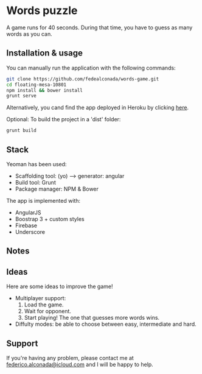 Words puzzle
============

A game runs for 40 seconds. During that time, you have to guess as many words as you can.

Installation & usage
--------------------

You can manually run the application with the following commands:

```sh
git clone https://github.com/fedealconada/words-game.git
cd floating-mesa-10801
npm install && bower install
grunt serve
```

Alternatively, you cand find the app deployed in Heroku by clicking [here](https://infinite-falls-42030.herokuapp.com).

Optional: To build the project in a 'dist' folder:
```sh
grunt build
```

Stack
-------

Yeoman has been used:
- Scaffolding tool: (yo) --> generator: angular
- Build tool: Grunt 
- Package manager: NPM & Bower

The app is implemented with:
- AngularJS
- Boostrap 3 + custom styles
- Firebase
- Underscore

Notes
-------


Ideas
-------
Here are some ideas to improve the game!
- Multiplayer support:
  1. Load the game.
  2. Wait for opponent.
  3. Start playing! The one that guesses more words wins.
- Diffulty modes: be able to choose between easy, intermediate and hard.

Support
-------

If you're having any problem, please contact me at federico.alconada@icloud.com and I will be happy to help.
